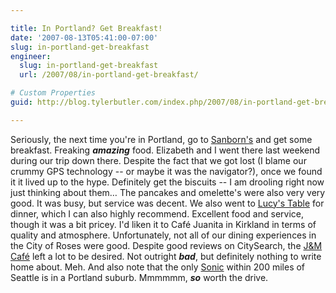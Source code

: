 ```yaml
---

title: In Portland? Get Breakfast!
date: '2007-08-13T05:41:00-07:00'
slug: in-portland-get-breakfast
engineer:
  slug: in-portland-get-breakfast
  url: /2007/08/in-portland-get-breakfast/

# Custom Properties
guid: http://blog.tylerbutler.com/index.php/2007/08/in-portland-get-breakfast/

---
```


Seriously, the next time you're in Portland, go to [Sanborn's][1] and get some breakfast. Freaking **_amazing_**
food. Elizabeth and I went there last weekend during our trip down there.
Despite the fact that we got lost (I blame our crummy GPS technology -- or
maybe it was the navigator?), once we found it it lived up to the hype.
Definitely get the biscuits -- I am drooling right now just thinking about
them… The pancakes and omelette's were also very very good. It was busy, but
service was decent. We also went to [Lucy's Table][4] for dinner,
which I can also highly recommend. Excellent food and service, though it was a
bit pricey. I'd liken it to Café Juanita in Kirkland in terms of quality and
atmosphere. Unfortunately, not all of our dining experiences in the City of
Roses were good. Despite good reviews on CitySearch, the [J&M Café][6] left a lot to be desired. Not outright **_bad_**, but definitely nothing to write home about. Meh. And also note that the only [Sonic][8] within 200 miles of Seattle is in a Portland suburb. Mmmmmm, **_so_** worth the drive.

   [1]: http://www.sanbornsbreakfast.com/
   [2]: http://portland.citysearch.com/profile/41730035/portland_or/sanborn_s.html
   [3]: http://maps.google.com/maps?ie=UTF8&oe=utf-8&client=firefox-a&q=sanborn's&near=Portland,+OR&fb=1&cid=45500264,-122654239,7769840636633970985&li=lmd&z=14&iwloc=A&om=1
   [4]: http://www.lucystable.com/
   [5]: http://www.google.com/maps?hl=en&q=Lucy's+Table&fb=1&near=Portland,+OR&cd=1&cid=0,0,2498161026904030545&li=lmd&ie=UTF8&z=14&iwloc=A&om=1
   [6]: http://www.google.com/url?sa=t&ct=res&cd=2&url=http://portland.citysearch.com/profile/8470102/portland_or/j_m_cafe.html&ei=F-2_Rt7KOJTshQPp7PHtCw&usg=AFQjCNH9s9ncpZ9VZT_leK3fVMu9YQe7kA&sig2=gBiGHh4kr9purLuxpfy2ng
   [7]: http://maps.google.com/maps?ie=UTF8&oe=utf-8&client=firefox-a&q=j%26m+cafe&near=Portland,+OR&fb=1&cid=45521510,-122660348,15020775365542286785&li=lmd&z=14&iwloc=A&om=1
   [8]: http://www.sonicdrivein.com/

